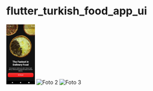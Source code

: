# flutter_turkish_food_app_ui
<div class="photo-container">
  <img src="https://github.com/KLYCHUB/flutter_turkish_food_app_ui/blob/main/flutter_turkish_food_app_ui/ss/Screenshot_1676801142.png" height="160",width="90">
  <img src="foto2.jpg" alt="Foto 2">
  <img src="foto3.jpg" alt="Foto 3">
</div>
